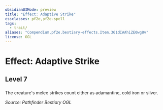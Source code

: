```yaml
---
obsidianUIMode: preview
title: "Effect: Adaptive Strike"
cssclasses: pf2e,pf2e-spell
tags:
  - trait/
aliases: "Compendium.pf2e.bestiary-effects.Item.361dIAAhiZE0wg8v"
license: OGL
---
```

# Effect: Adaptive Strike
## Level 7
### 






The creature's melee strikes count either as adamantine, cold iron or silver.

*Source: Pathfinder Bestiary*
*OGL*